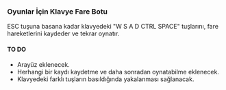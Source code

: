### Oyunlar İçin Klavye Fare Botu
ESC tuşuna basana kadar klavyedeki "W S A D CTRL SPACE" tuşlarını, fare hareketlerini kaydeder ve tekrar oynatır.

#### TO DO
- Arayüz eklenecek.
- Herhangi bir kaydı kaydetme ve daha sonradan oynatabilme eklenecek.
- Klavyedeki farklı tuşların basıldığında yakalanması sağlanacak.
